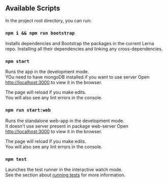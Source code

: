 ## Available Scripts

In the project root directory, you can run:

### `npm i && npm run bootstrap`

Installs dependencies and Bootstrap the packages in the current Lerna repo.
Installing all their dependencies and linking any cross-dependencies.

### `npm start`

Runs the app in the development mode.<br />
YOu need to have mongoDB installed if you want to use server
Open [http://localhost:3000](http://localhost:3000) to view it in the browser.

The page will reload if you make edits.<br />
You will also see any lint errors in the console.

### `npm run start:web`

Runs the standalone web-app in the development mode.<br />
It doesn't use server present in package web-server
Open [http://localhost:3000](http://localhost:3000) to view it in the browser.

The page will reload if you make edits.<br />
You will also see any lint errors in the console.

### `npm test`

Launches the test runner in the interactive watch mode.<br />
See the section about [running tests](https://facebook.github.io/create-react-app/docs/running-tests) for more information.

